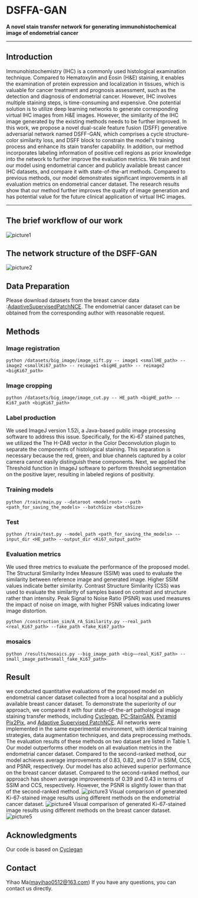 # DSFFA-GAN

**A novel stain transfer network for generating immunohistochemical image of endometrial cancer**
***
## Introduction
  Immunohistochemistry (IHC) is a commonly used histological examination technique. Compared to Hematoxylin and Eosin (H&E) staining, it enables the examination of protein expression and localization in tissues, which is valuable for cancer treatment and prognosis assessment, such as the detection and diagnosis of endometrial cancer. However, IHC involves multiple staining steps, is time-consuming and expensive. One potential solution is to utilize deep learning networks to generate corresponding virtual IHC images from H&E images. However, the similarity of the IHC image generated by the existing methods needs to be further improved. In this work, we propose a novel dual-scale feature fusion (DSFF) generative adversarial network named DSFF-GAN, which comprises a cycle structure-color similarity loss, and DSFF block to constrain the model's training process and enhance its stain transfer capability. In addition, our method incorporates labeling information of positive cell regions as prior knowledge into the network to further improve the evaluation metrics. We train and test our model using endometrial cancer and publicly available breast cancer IHC datasets, and compare it with state-of-the-art methods. Compared to previous methods, our model demonstrates significant improvements in all evaluation metrics on endometrial cancer dataset. The research results show that our method further improves the quality of image generation and has potential value for the future clinical application of virtual IHC images.
***
## The brief workflow of our work
![picture1](https://github.com/YihaoMa0512/DSFF-GAN/blob/master/picture/picture1.png)
## The network structure of the DSFF-GAN
![picture2](https://github.com/YihaoMa0512/DSFF-GAN/blob/master/picture/picture2.jpg)
## Data Preparation
  Please download datasets from the breast cancer data :[AdaptiveSupervisedPatchNCE](https://github.com/lifangda01/AdaptiveSupervisedPatchNCE). The endometrial cancer dataset can be obtained from the corresponding author with reasonable request.
## Methods
###  Image registration
```
python /datasets/big_image/image_sift.py -- image1 <smallHE_path> -- image2 <smallKi67_path> -- reimage1 <bigHE_path> -- reimage2 <bigKi67_path>
```
### Image cropping
```
python /datasets/big_image/image_cut.py -- HE_path <bigHE_path> -- Ki67_path <bigKi67_path> 
```
### Label production
  We used ImageJ version 1.52i, a Java-based public image processing software to address this issue. Specifically, for the Ki-67 stained patches, we utilized the The H-DAB vector in the Color Deconvolution plugin to separate the components of histological staining. This separation is necessary because the red, green, and blue channels captured by a color camera cannot easily distinguish these components. Next, we applied the Threshold function in ImageJ software to perform threshold segmentation on the positive layer, resulting in labeled regions of positivity.
### Training  models
```
python /train/main.py --dataroot <modelroot> --path <path_for_saving_the_models> --batchSize <batchSize>
```
### Test
```
python /train/test.py --model_path <path_for_saving_the_models> --input_dir <HE_path> --output_dir <Ki67_output_path>
```
### Evaluation metrics
  We used three metrics to evaluate the performance of the proposed model. The Structural Similarity Index Measure (SSIM) was used to evaluate the similarity between reference image and generated image. Higher SSIM values indicate better similarity. Contrast Structure Similarity (CSS) was used to evaluate the similarity of samples based on contrast and structure rather than intensity. Peak Signal to Noise Ratio (PSNR) was used measures the impact of noise on image, with higher PSNR values indicating lower image distortion.
```
python /construction_sim/A_rA_Similarity.py --real_path <real_Ki67_path> --fake_path <fake_Ki67_path> 
```
### mosaics
```
python /results/mosaics.py --big_image_path <big——real_Ki67_path> --small_image_path<small_fake_Ki67_path> 
```
## Result
we conducted quantitative evaluations of the proposed model on endometrial cancer dataset collected from a local hospital and a publicly available breast cancer dataset. To demonstrate the superiority of our approach, we compared it with four state-of-the-art pathological image staining transfer methods, including [Cyclegan](https://github.com/aitorzip/PyTorch-CycleGAN), [PC-StainGAN](https://github.com/fightingkitty/PC-StainGAN), [Pyramid Pix2Pix](https://github.com/bupt-ai-cz/BCI), and [Adaptive Supervised PatchNCE](https://github.com/lifangda01/AdaptiveSupervisedPatchNCE). All networks were implemented in the same experimental environment, with identical training strategies, data augmentation techniques, and data preprocessing methods. The evaluation results of these methods on two dataset are listed in Table 1. Our model outperforms other models on all evaluation metrics in the endometrial cancer dataset. Compared to the second-ranked method, our model achieves average improvements of 0.83, 0.82, and 0.17 in SSIM, CCS, and PSNR, respectively. Our model has also achieved superior performance on the breast cancer dataset. Compared to the second-ranked method, our approach has shown average improvements of 0.39 and 0.43 in terms of SSIM and CCS, respectively. However, the PSNR is slightly lower than that of the second-ranked method.
![picture3](https://github.com/YihaoMa0512/DSFF-GAN/blob/master/picture/picture3.png)
 Visual comparison of generated Ki-67-stained image results using different methods on the endometrial cancer dataset.
![picture4](https://github.com/YihaoMa0512/DSFF-GAN/blob/master/picture/picture4.png)
 Visual comparison of generated Ki-67-stained image results using different methods on the breast cancer dataset.
![picture5](https://github.com/YihaoMa0512/DSFF-GAN/blob/master/picture/picture5.png)
## Acknowledgments
  Our code is based on [Cyclegan](https://github.com/aitorzip/PyTorch-CycleGAN)
 ##  Contact
 Yihao Ma(mayihao0512@163.com)
 If you have any questions, you can contact us directly.

